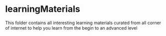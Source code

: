 # learningMaterials
This folder contains all interesting learning materials curated from all corner of internet to help you learn from the begin to an advanced level
